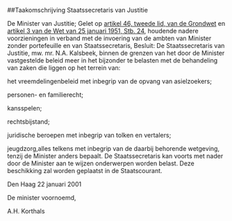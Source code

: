 <meta http-equiv='Content-Type' content='text/html; charset=utf-8' />

##Taakomschrijving Staatssecretaris van Justitie

De Minister van Justitie;
Gelet op [artikel 46, tweede lid, van de Grondwet](../../../../../../wet/grondwet/BWBR0001840/README.md) en [artikel 3 van de Wet van 25 januari 1951, Stb. 24](../../../../../../wet/wet/voorzieningen/in/verband/met/ambten/van/minister/zonder/portefeuille/etc/BWBR0002069/README.md), houdende nadere voorzieningen in verband met de invoering van de ambten van Minister zonder portefeuille en van Staatssecretaris,
Besluit:  De Staatssecretaris van Justitie, mw. mr. N.A. Kalsbeek, binnen de grenzen van het door de Minister vastgestelde beleid meer in het bijzonder te belasten met de behandeling van zaken die liggen op het terrein van: 

het vreemdelingenbeleid met inbegrip van de opvang van asielzoekers;

personen- en familierecht;

kansspelen;

rechtsbijstand;

juridische beroepen met inbegrip van tolken en vertalers;

jeugdzorg,alles telkens met inbegrip van de daarbij behorende wetgeving, tenzij de Minister anders bepaalt. De Staatssecretaris kan voorts met nader door de Minister aan te wijzen onderwerpen worden belast.     Deze beschikking zal worden geplaatst in de Staatscourant.   

Den Haag 
22 januari 2001    

De minister voornoemd,

A.H. Korthals      
